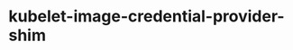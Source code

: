 <!--
 Copyright 2022 D2iQ, Inc. All rights reserved.
 SPDX-License-Identifier: Apache-2.0
 -->

# kubelet-image-credential-provider-shim
